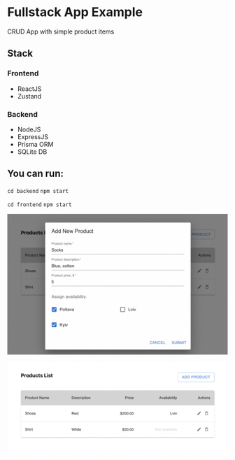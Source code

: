 # Fullstack App Example

CRUD App with simple product items

## Stack

### Frontend
- ReactJS
- Zustand

### Backend
- NodeJS
- ExpressJS
- Prisma ORM
- SQLite DB

## You can run:

`cd backend`
`npm start`

`cd frontend`
`npm start`

![add-new](add-new.png)

![list](list.png)
